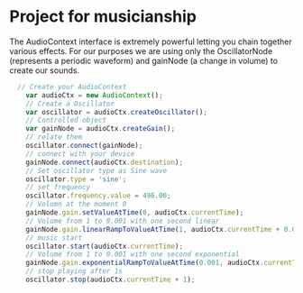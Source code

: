 # Project for musicianship
The AudioContext interface is extremely powerful letting you chain together various effects. For our purposes we are using only the OscillatorNode (represents a periodic waveform) and gainNode (a change in volume) to create our sounds.
```javascript
  // Create your AudioContext
    var audioCtx = new AudioContext();
    // Create a Oscillator
    var oscillator = audioCtx.createOscillator();
    // Controlled object
    var gainNode = audioCtx.createGain();
    // relate them
    oscillator.connect(gainNode);
    // connect with your device
    gainNode.connect(audioCtx.destination);
    // Set oscillator type as Sine wave 
    oscillator.type = 'sine';
    // set frequency
    oscillator.frequency.value = 496.00;
    // Volumn at the moment 0
    gainNode.gain.setValueAtTime(0, audioCtx.currentTime);
    // Volume from 1 to 0.001 with one second linear
    gainNode.gain.linearRampToValueAtTime(1, audioCtx.currentTime + 0.01);
    // music start
    oscillator.start(audioCtx.currentTime);
    // Volume from 1 to 0.001 with one second exponential
    gainNode.gain.exponentialRampToValueAtTime(0.001, audioCtx.currentTime + 1);
    // stop playing after 1s
    oscillator.stop(audioCtx.currentTime + 1);
```

